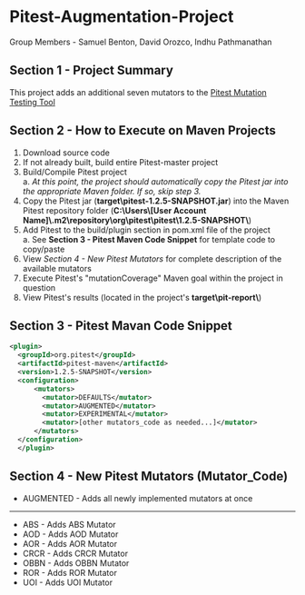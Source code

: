 # Pitest-Augmentation-Project
Group Members - Samuel Benton, David Orozco, Indhu Pathmanathan

## Section 1 - Project Summary
This project adds an additional seven mutators to the [Pitest Mutation Testing Tool](https://github.com/hcoles/pitest)

## Section 2 - How to Execute on Maven Projects
1. Download source code
2. If not already built, build entire Pitest-master project
3. Build/Compile Pitest project<br />
  a. <i>At this point, the project should automatically copy the Pitest jar into the appropriate Maven folder. If so, skip step 3.</i>
4. Copy the Pitest jar (<b>target\pitest-1.2.5-SNAPSHOT.jar</b>) into the Maven Pitest repository folder (<b>C:\Users\\[User Account Name]\\.m2\repository\org\pitest\pitest\1.2.5-SNAPSHOT\\</b>)
5. Add Pitest to the build/plugin section in pom.xml file of the project<br />
a. See <b>Section 3 - Pitest Maven Code Snippet</b> for template code to copy/paste
6. View <i>Section 4 - New Pitest Mutators</i> for complete description of the available mutators
7. Execute Pitest's "mutationCoverage" Maven goal within the project in question
8. View Pitest's results (located in the project's <b>target\pit-report\\</b>)

## Section 3 - Pitest Mavan Code Snippet

```xml
<plugin>
  <groupId>org.pitest</groupId>
  <artifactId>pitest-maven</artifactId>
  <version>1.2.5-SNAPSHOT</version>
  <configuration>
      <mutators>
        <mutator>DEFAULTS</mutator>
        <mutator>AUGMENTED</mutator>
        <mutator>EXPERIMENTAL</mutator>
        <mutator>[other mutators_code as needed...]</mutator>
      </mutators>
  </configuration>
  </plugin>
```

## Section 4 - New Pitest Mutators (Mutator_Code)

* AUGMENTED - Adds all newly implemented mutators at once
--------------------------------------------------------
* ABS - Adds ABS Mutator
* AOD - Adds AOD Mutator
* AOR - Adds AOR Mutator
* CRCR - Adds CRCR Mutator
* OBBN - Adds OBBN Mutator
* ROR - Adds ROR Mutator
* UOI - Adds UOI Mutator
